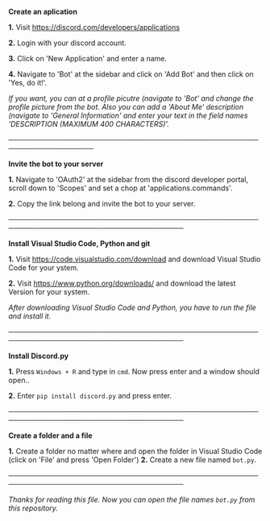 **Create an aplication** 

**1.** Visit https://discord.com/developers/applications

**2.** Login with your discord account.

**3.** Click on 'New Application' and enter a name.

**4.** Navigate to 'Bot' at the sidebar and click on 'Add Bot' and then click on 'Yes, do it!'.

*If you want, you can at a profile picutre (navigate to 'Bot' and change the profile picture from the bot. Also you can add a 'About Me' description (navigate to 'General Information' and enter your text in the field names 'DESCRIPTION (MAXIMUM 400 CHARACTERS)'.*

───────────────────────────────────────────────────────────────────

**Invite the bot to your server**

**1.** Navigate to 'OAuth2' at the sidebar from the discord developer portal, scroll down to  'Scopes' and set a chop at 'applications.commands'.

**2.** Copy the link belong and invite the bot to your server.

─────────────────────────────────────────────────────────────────────────────────────

**Install Visual Studio Code, Python and git**

**1.** Visit https://code.visualstudio.com/download and download Visual Studio Code for your ystem.

**2.** Visit https://www.python.org/downloads/ and download the latest Version for your system.

*After downloading Visual Studio Code and Python, you have to run the file and install it.*

─────────────────────────────────────────────────────────────────────────────────────

**Install Discord.py**

**1.** Press ``Windows + R`` and type in ``cmd``. Now press enter and a window should open.. 

**2.** Enter ``pip install discord.py`` and press enter.

─────────────────────────────────────────────────────────────────────────────────────

**Create a folder and a file**

**1.** Create a folder no matter where and open the folder in Visual Studio Code (click on 'File' and press 'Open Folder')
**2.** Create a new file named ``bot.py``.

─────────────────────────────────────────────────────────────────────────────────────

*Thanks for reading this file. Now you can open the file names ``bot.py`` from this repository.*
